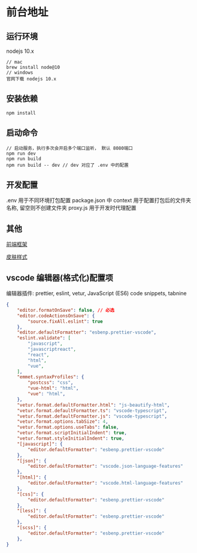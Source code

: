 
# 前台地址

## 运行环境

nodejs 10.x

```ssh
// mac
brew install node@10
// windows
官网下载 nodejs 10.x
```

## 安装依赖

```ssh
npm install
```

## 启动命令

```ssh
// 启动服务，执行多次会开启多个端口监听， 默认 8080端口
npm run dev
npm run build
npm run build -- dev // dev 对应了 .env 中的配置
```

## 开发配置

.env 用于不同环境打包配置
package.json 中 context 用于配置打包后的文件夹名称, 留空则不创建文件夹
proxy.js 用于开发时代理配置

## 其他

[前端框架](https://element.eleme.cn/#/zh-CN)

[皮肤样式](https://sleek.tafcoder.com/form-advance.html)

## vscode 编辑器(格式化)配置项

编辑器插件: prettier, eslint, vetur, JavaScript (ES6) code snippets, tabnine

```json
{
    "editor.formatOnSave": false, // 必选
    "editor.codeActionsOnSave": {
        "source.fixAll.eslint": true
    },
    "editor.defaultFormatter": "esbenp.prettier-vscode",
    "eslint.validate": [
        "javascript",
        "javascriptreact",
        "react",
        "html",
        "vue",
    ],
    "emmet.syntaxProfiles": {
        "postcss": "css",
        "vue-html": "html",
        "vue": "html",
    },
    "vetur.format.defaultFormatter.html": "js-beautify-html",
    "vetur.format.defaultFormatter.ts": "vscode-typescript",
    "vetur.format.defaultFormatter.js": "vscode-typescript",
    "vetur.format.options.tabSize": 4,
    "vetur.format.options.useTabs": false,
    "vetur.format.scriptInitialIndent": true,
    "vetur.format.styleInitialIndent": true,
    "[javascript]": {
        "editor.defaultFormatter": "esbenp.prettier-vscode"
    },
    "[json]": {
        "editor.defaultFormatter": "vscode.json-language-features"
    },
    "[html]": {
        "editor.defaultFormatter": "vscode.html-language-features"
    },
    "[css]": {
        "editor.defaultFormatter": "esbenp.prettier-vscode"
    },
    "[less]": {
        "editor.defaultFormatter": "esbenp.prettier-vscode"
    },
    "[scss]": {
        "editor.defaultFormatter": "esbenp.prettier-vscode"
    },
}
```
